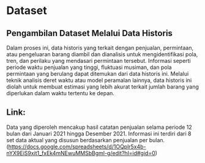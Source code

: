 # Dataset 
## Pengambilan Dataset Melalui Data Historis
Dalam proses ini, data historis yang terkait dengan penjualan, permintaan, atau pengeluaran barang diambil dan dianalisis untuk mengidentifikasi pola, tren, dan perilaku yang mendasari permintaan tersebut. 
Informasi seperti periode waktu penjualan yang tinggi, fluktuasi musiman, dan pola permintaan yang berulang dapat ditemukan dari data historis ini. Melalui teknik analisis deret waktu atau model peramalan lainnya, data historis ini diolah untuk membuat estimasi yang lebih akurat terkait jumlah barang yang diperlukan dalam waktu tertentu ke depan.

## Link:
Data yang diperoleh mencakup hasil catatan penjualan selama periode 12 bulan dari Januari 2021 hingga Desember 2021. Informasi ini terdiri dari 8 set data aktual yang disusun berdasarkan penjualan per bulan. 
(https://docs.google.com/spreadsheets/d/1OQplr5x4b-nYX9EiS9xit1_fxEk4mNEwuMMSbBgml-g/edit?hl=id#gid=0)
